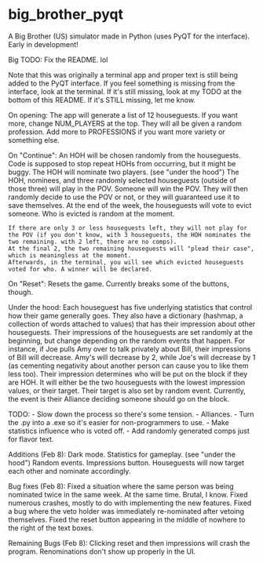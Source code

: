 # big_brother_pyqt
A Big Brother (US) simulator made in Python (uses PyQT for the interface). Early in development!

Big TODO: Fix the README. lol

Note that this was originally a terminal app and proper text is still being added to the PyQT interface.
If you feel something is missing from the interface, look at the terminal. If it's still missing, look at my TODO at the bottom of this README. If it's STILL missing, let me know.

On opening:
    The app will generate a list of 12 houseguests. If you want more, change NUM_PLAYERS at the top.
    They will all be given a random profession. Add more to PROFESSIONS if you want more variety or something else.

On "Continue":
    An HOH will be chosen randomly from the houseguests. Code is supposed to stop repeat HOHs from occurring, but it might be buggy.
    The HOH will nominate two players. (see "under the hood")
    The HOH, nominees, and three randomly selected houseguests (outside of those three) will play in the POV.
    Someone will win the POV. They will then randomly decide to use the POV or not, or they will guaranteed use it to save themselves.
    At the end of the week, the houseguests will vote to evict someone. Who is evicted is random at the moment.

    If there are only 3 or less houseguests left, they will not play for the POV (if you don't know, with 3 houseguests, the HOH nominates the two remaining. with 2 left, there are no comps).
    At the final 2, the two remaining houseguests will "plead their case", which is meaningless at the moment.
    Afterwards, in the terminal, you will see which evicted houseguests voted for who. A winner will be declared.

On "Reset":
    Resets the game. Currently breaks some of the buttons, though.

Under the hood: 
    Each houseguest has five underlying statistics that control how their game generally goes.
    They also have a dictionary (hashmap, a collection of words attached to values) that has their impression about other houseguests.
    Their impressions of the houseguests are set randomly at the beginning, but change depending on the random events that happen.
    For instance, if Joe pulls Amy over to talk privately about Bill, their impressions of Bill will decrease.
    Amy's will decrease by 2, while Joe's will decrease by 1 (as cementing negativity about another person can cause you to like them less too).
    Their impression determines who will be put on the block if they are HOH. It will either be the two houseguests with the lowest impression values, or their target.
    Their target is also set by random event. Currently, the event is their Alliance deciding someone should go on the block.

TODO:
    - Slow down the process so there's some tension.
    - Alliances.
    - Turn the .py into a .exe so it's easier for non-programmers to use.
    - Make statistics influence who is voted off.
    - Add randomly generated comps just for flavor text.

Additions (Feb 8):
    Dark mode.
    Statistics for gameplay. (see "under the hood")
    Random events.
    Impressions button.
    Houseguests will now target each other and nominate accordingly.

Bug fixes (Feb 8):
    Fixed a situation where the same person was being nominated twice in the same week. At the same time. Brutal, I know.
    Fixed numerous crashes, mostly to do with implementing the new features.
    Fixed a bug where the veto holder was immediately re-nominated after vetoing themselves.
    Fixed the reset button appearing in the middle of nowhere to the right of the text boxes.

Remaining Bugs (Feb 8):
    Clicking reset and then impressions will crash the program.
    Renominations don't show up properly in the UI.
    
